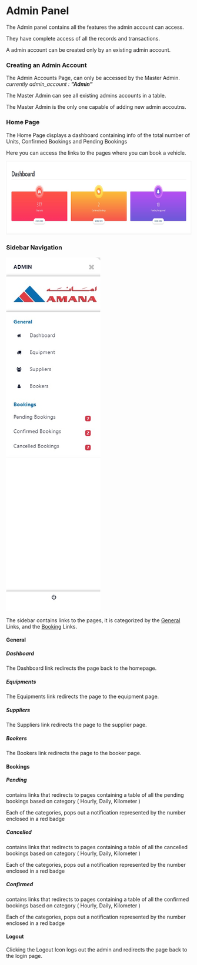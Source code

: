 # Admin Panel

The Admin panel contains all the features the admin account can access.

They have complete access of all the records and transactions.

A admin account can be created only by an existing admin account.

### Creating an Admin Account
The Admin Accounts Page, can only be accessed by the Master Admin.
_currently admin_account : **"Admin"**_

The Master Admin can see all existing admins accounts in a table.

The Master Admin is the only one capable of adding new admin accoutns.

### Home Page
     
The Home Page displays a dashboard containing info of the total number of Units, Confirmed Bookings and Pending Bookings

Here you can access the links to the pages where you can book a vehicle.


<img src="/media/Admin/dashboard.jpg"
     alt="Welcome Page"
     style="margin-left: auto; margin-right: auto; height: 200px" />   

### Sidebar Navigation

<img src="/media/Admin/sidebar.jpg"
     alt="Welcome Page"
     style="margin-left: auto; margin-right: auto; " />   

The sidebar contains links to the pages, it is categorized by the [General](admin.md#General) Links, and the [Booking](admin.md#General) Links.

#### General
##### Dashboard

The Dashboard link redirects the page back to the homepage.

##### Equipments

The Equipments link redirects the page to the equipment page.

##### Suppliers

The Suppliers link redirects the page to the supplier page.

##### Bookers

The Bookers link redirects the page to the booker page.

#### Bookings

##### Pending

contains links that redirects to pages containing a table of all the pending bookings based on category ( Hourly, Daily, Kilometer ) 

Each of the categories, pops out a notification represented by the number enclosed in a red badge

##### Cancelled

contains links that redirects to pages containing a table of all the cancelled bookings based on category ( Hourly, Daily, Kilometer ) 

Each of the categories, pops out a notification represented by the number enclosed in a red badge

##### Confirmed

contains links that redirects to pages containing a table of all the confirmed bookings based on category ( Hourly, Daily, Kilometer ) 

Each of the categories, pops out a notification represented by the number enclosed in a red badge

#### Logout

Clicking the Logout Icon logs out the admin and redirects the page back to the login page.



